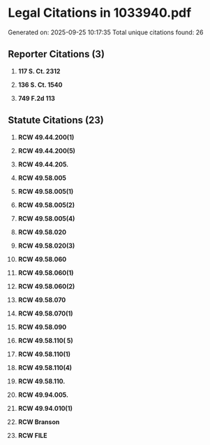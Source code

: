 # Legal Citations in 1033940.pdf
Generated on: 2025-09-25 10:17:35
Total unique citations found: 26

## Reporter Citations (3)

1. **117 S. Ct. 2312**

2. **136 S. Ct. 1540**

3. **749 F.2d 113**

## Statute Citations (23)

1. **RCW 49.44.200(1)**

2. **RCW 49.44.200(5)**

3. **RCW 49.44.205.**

4. **RCW 49.58.005**

5. **RCW 49.58.005(1)**

6. **RCW 49.58.005(2)**

7. **RCW 49.58.005(4)**

8. **RCW 49.58.020**

9. **RCW 49.58.020(3)**

10. **RCW 49.58.060**

11. **RCW 49.58.060(1)**

12. **RCW 49.58.060(2)**

13. **RCW 49.58.070**

14. **RCW 49.58.070(1)**

15. **RCW 49.58.090**

16. **RCW 49.58.110( 5)**

17. **RCW 49.58.110(1)**

18. **RCW 49.58.110(4)**

19. **RCW 49.58.110.**

20. **RCW 49.94.005.**

21. **RCW 49.94.010(1)**

22. **RCW Branson**

23. **RCW FILE**
